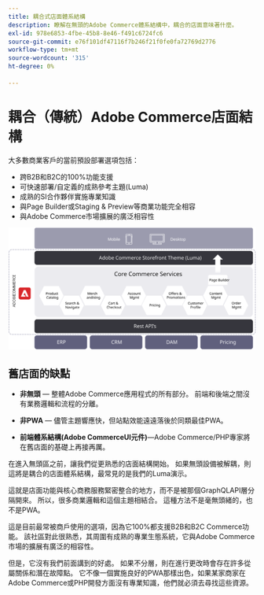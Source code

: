 ```yaml
---
title: 耦合式店面體系結構
description: 瞭解在無頭的Adobe Commerce體系結構中，耦合的店面意味著什麼。
exl-id: 978e6853-4fbe-45b8-8e46-f491c6724fc6
source-git-commit: e76f101df47116f7b246f21f0fe0fa72769d2776
workflow-type: tm+mt
source-wordcount: '315'
ht-degree: 0%

---
```


# 耦合（傳統）Adobe Commerce店面結構

大多數商業客戶的當前預設部署選項包括：

- 跨B2B和B2C的100%功能支援
- 可快速部署/自定義的成熟參考主題(Luma)
- 成熟的SI合作夥伴實施專業知識
- 與Page Builder或Staging &amp; Preview等商業功能完全相容
- 與Adobe Commerce市場擴展的廣泛相容性

![顯示耦合的Adobe Commerce店面結構的圖](../../../assets/playbooks/coupled-storefront-architecture.svg)

## 舊店面的缺點

- **非無頭** — 整體Adobe Commerce應用程式的所有部分。 前端和後端之間沒有業務邏輯和流程的分離。

- **非PWA** — 儘管主題響應快，但站點效能遠遠落後於同類最佳PWA。

- **前端體系結構(Adobe CommerceUI元件)**—Adobe Commerce/PHP專家將在舊店面的基礎上再接再厲。

在進入無頭區之前，讓我們從更熟悉的店面結構開始。 如果無頭設備被解耦，則這將是耦合的店面體系結構，最常見的是我們的Luma演示。

這就是店面功能與核心商務服務緊密整合的地方，而不是被那個GraphQLAPI層分隔開來。 所以，很多商業邏輯和這個主題相結合。 這種方法不是毫無頭緒的，也不是PWA。

這是目前最常被商戶使用的選項，因為它100%都支援B2B和B2C Commerce功能。 該社區對此很熟悉，其周圍有成熟的專業生態系統，它與Adobe Commerce市場的擴展有廣泛的相容性。

但是，它沒有我們前面講到的好處。 如果不分層，則在進行更改時會存在許多從屬關係和潛在故障點。 它不像一個實施良好的PWA那樣出色，如果某家商家在Adobe Commerce或PHP開發方面沒有專業知識，他們就必須去尋找這些資源。
